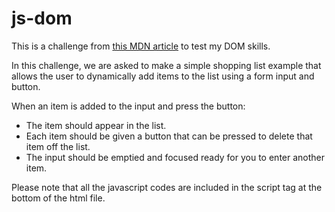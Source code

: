 # js-dom

This is a challenge from [this MDN article](https://developer.mozilla.org/en-US/docs/Learn/JavaScript/Client-side_web_APIs/Manipulating_documents#active_learning_a_dynamic_shopping_list) to test my DOM skills.

In this challenge, we are asked to make a simple shopping list example that allows the user to dynamically add items to the list using a form input and button.

When an item is added to the input and press the button:

- The item should appear in the list.
- Each item should be given a button that can be pressed to delete that item off the list.
- The input should be emptied and focused ready for you to enter another item.

Please note that all the javascript codes are included in the script tag at the bottom of the html file.
